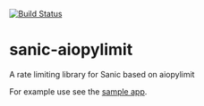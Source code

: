 [![Build Status](https://travis-ci.org/dmarkey/sanic-aiopylimit.svg?branch=master)](https://travis-ci.org/dmarkey/sanic-aiopylimit)
# sanic-aiopylimit
A rate limiting library for Sanic based on aiopylimit

For example use see the [sample app](sample_app/simple.py).
